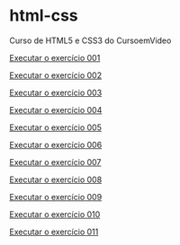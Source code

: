 # html-css
 Curso de HTML5 e CSS3 do CursoemVideo

 <a href="https://lucasgomesd.github.io/html-css/exercicios/ex001/index.html">Executar o exercício 001</a>

 <a href="https://lucasgomesd.github.io/html-css/exercicios/ex002/index.html">Executar o exercício 002</a>

 <a href="https://lucasgomesd.github.io/html-css/exercicios/ex003/index.html">Executar o exercício 003</a>

 <a href="https://lucasgomesd.github.io/html-css/exercicios/ex004/index.html">Executar o exercício 004</a>

 <a href="https://lucasgomesd.github.io/html-css/exercicios/ex005/index.html">Executar o exercício 005</a>

 <a href="https://lucasgomesd.github.io/html-css/exercicios/ex006/index.html">Executar o exercício 006</a>

 <a href="https://lucasgomesd.github.io/html-css/exercicios/ex007/index.html">Executar o exercício 007</a>

 <a href="https://lucasgomesd.github.io/html-css/exercicios/ex008/index.html">Executar o exercício 008</a>

 <a href="https://lucasgomesd.github.io/html-css/exercicios/ex009/index.html">Executar o exercício 009</a>

 <a href="https://lucasgomesd.github.io/html-css/exercicios/ex010/index.html">Executar o exercício 010</a>

 <a href="https://lucasgomesd.github.io/html-css/exercicios/ex011/index.html">Executar o exercício 011</a>
